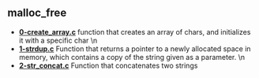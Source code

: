 ## malloc\_free

- **[0-create_array.c](https://github.com/vlldnt/holbertonschool-low_level_programming/blob/main/malloc_free/0-create_array.c)** function that creates an array of chars, and initializes it with a specific char
\n
- **[1-strdup.c](https://github.com/vlldnt/holbertonschool-low_level_programming/blob/main/malloc_free/1-strdup.c)** Function that returns a pointer to a newly allocated space in memory, which contains a copy of the string given as a parameter.
\n
- **[2-str_concat.c](https://github.com/vlldnt/holbertonschool-low_level_programming/blob/main/malloc_free/2-str_concat.c)** Function that concatenates two strings

